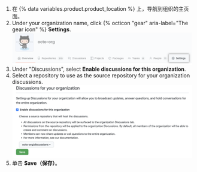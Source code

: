 1. 在 {% data variables.product.product_location %} 上，导航到组织的主页面。
1. Under your organization name, click {% octicon "gear" aria-label="The gear icon" %} **Settings**. ![组织设置按钮](/assets/images/help/discussions/org-settings.png)
1. Under "Discussions", select **Enable discussions for this organization**.
1. Select a repository to use as the source repository for your organization discussions. ![Settings to enable discussions for an organization](/assets/images/help/discussions/enable-org-discussions.png)
1. 单击 **Save（保存）**。
